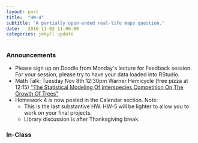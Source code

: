 ```yaml
---
layout: post
title:  "HW-4"
subtitle: "A partially open-ended real-life maps question."
date:   2016-11-02 11:00:00
categories: jekyll update
---
```




### Announcements

* Please sign up on Doodle from Monday's lecture for Feedback session. For your session, please try to have your data loaded into RStudio.
* Math Talk: Tuesday Nov 8th 12:30pm Warner Hemicycle (free pizza at 12:15) <a href = "http://rudeboybert.github.io/presentations/2016-11-01-math_chats.pdf" target = "_blank">"The Statistical Modeling Of Interspecies Competition On The Growth Of Trees"</a>
* Homework 4 is now posted in the Calendar section. Note:
    + This is the last substantive HW. HW-5 will be lighter to allow you to work on your final projects.
    + Library discussion is after Thanksgiving break.


### In-Class

<!--
* <a href = "{{ site.baseurl }}/assets/Effective_Analyst.pdf" target = "_blank">The Effective Analyst</a>
* I want you to hit the wall. Google interview strategy.
* 
* See my MATH 116 <a href = "https://rudeboybert.github.io/MATH116/assets/PS/PS-06_discussion.html" target = "_blank">Problem Set 06 Discussion</a>: Go in with a plan
* As I said in lab on Thursday, unless you are **extremely** comfortable with
the tools of `ggplot2` and `dplyr`, do not attempt to answer the questions below
immediately in this R Markdown file. Rather, focus on separating the
    + **"What"** you are going to do: the blueprint/plan
    + **"How"** you are going to do it:  `ggplot2` and `dplyr` coding
* Confusing the "what" and the "how" will only make this task more difficult.
* For example, the "what" step could be tackled as follows:
    + Draw on paper, a blackboard, or a whiteboard what your starting data frames
    look like and
        1. what your resulting data frames should look like
        1. what any visualizations should look like
    + Write out in 
    [pseudocode](http://image.slidesharecdn.com/pseudocode-111128151539-phpapp02/95/introduction-to-pseudocode-38-638.jpg?cb=1393513763)
    what your R code will look like. Pseudocode is informal and rough code that 
    doesn't necessarily need to work, but still illustrates what you want to do.
    More than anything else, writing pseudocode out forces you to think your
    plan out loud.
* Only after you a plan for the "what" should you start the "how" i.e. coding.
* I **HIGHLY** encourage you to work in groups on this problem set, on both the
"what" and "how" stages.
-->


